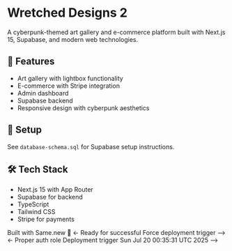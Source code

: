 # Wretched Designs 2

A cyberpunk-themed art gallery and e-commerce platform built with Next.js 15, Supabase, and modern web technologies.

## 🎨 Features
- Art gallery with lightbox functionality
- E-commerce with Stripe integration
- Admin dashboard
- Supabase backend
- Responsive design with cyberpunk aesthetics

## 🚀 Setup
See `database-schema.sql` for Supabase setup instructions.

## 🛠️ Tech Stack
- Next.js 15 with App Router
- Supabase for backend
- TypeScript
- Tailwind CSS
- Stripe for payments

Built with Same.new 🚀
<- Ready for successful Force deployment trigger -->
<- Proper auth role Deployment trigger Sun Jul 20 00:35:31 UTC 2025 -->
